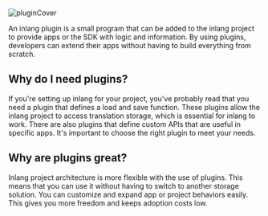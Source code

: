 <doc-header title="What is a Plugin?" description="Change or extend app behavior with custom plugins." button="Get started" link="/documentation/plugin/guide">
</doc-header>

<br/>

![pluginCover](https://cdn.jsdelivr.net/gh/inlang/monorepo/inlang/documentation/plugin/assets/plugin-cover.png)

An inlang plugin is a small program that can be added to the inlang project to provide apps or the SDK with logic and information. By using plugins, developers can extend their apps without having to build everything from scratch.

## Why do I need plugins?

If you're setting up inlang for your project, you've probably read that you need a plugin that defines a load and save function. These plugins allow the inlang project to access translation storage, which is essential for inlang to work. There are also plugins that define custom APIs that are useful in specific apps. It's important to choose the right plugin to meet your needs.

## Why are plugins great?

Inlang project architecture is more flexible with the use of plugins. This means that you can use it without having to switch to another storage solution. You can customize and expand app or project behaviors easily. This gives you more freedom and keeps adoption costs low.

<br/>

<doc-links>
    <doc-link title="API Introduction" icon="mdi:book-open-page-variant" href="/documentation/plugin/api-introduction" description="Read Plugin API Reference."></doc-link>
    <doc-link title="Build a Plugin" icon="mdi:skip-next" href="/documentation/plugin/guide" description="Learn how to build your plugin."></doc-link>
</doc-links>

<br/>
<br/>
